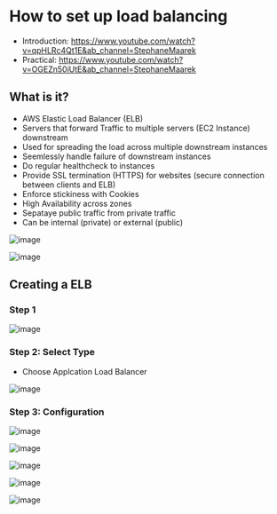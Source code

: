 # How to set up load balancing

- Introduction: https://www.youtube.com/watch?v=qpHLRc4Qt1E&ab_channel=StephaneMaarek
- Practical: https://www.youtube.com/watch?v=OGEZn50iUtE&ab_channel=StephaneMaarek

## What is it?

- AWS Elastic Load Balancer (ELB)
- Servers that forward Traffic to multiple servers (EC2 Instance) downstream
- Used for spreading the load across multiple downstream instances
- Seemlessly handle failure of downstream instances
- Do regular healthcheck to instances
- Provide SSL termination (HTTPS) for websites (secure connection between clients and ELB)
- Enforce stickiness with Cookies
- High Availability across zones
- Sepataye public traffic from private traffic
- Can be internal (private) or external (public)

![image](https://user-images.githubusercontent.com/14828358/146757363-47bf4e10-cae3-4de6-adcd-07e1eeaa12cc.png)

![image](https://user-images.githubusercontent.com/14828358/146758588-502c3422-a49c-4169-b7e2-fc31c275b488.png)

## Creating a ELB

### Step 1
![image](https://user-images.githubusercontent.com/14828358/146764007-168cbb05-84c4-49c7-9de3-83a479dd0248.png)

### Step 2: Select Type

- Choose Applcation Load Balancer

![image](https://user-images.githubusercontent.com/14828358/146764242-dc8c9f14-a9d4-419a-b124-39450b2a0e79.png)

### Step 3: Configuration

![image](https://user-images.githubusercontent.com/14828358/146766080-905a798f-32c2-458c-b896-9d43a0c6d58f.png)

![image](https://user-images.githubusercontent.com/14828358/146764902-c679cd5a-ff23-4d04-bb05-db8ed7bfa6f2.png)

![image](https://user-images.githubusercontent.com/14828358/146766022-30908376-4d1c-4571-906b-39e020d93e2e.png)

![image](https://user-images.githubusercontent.com/14828358/146765680-1c8a4ec7-451c-46f6-b330-f3ad9057f4fc.png)

![image](https://user-images.githubusercontent.com/14828358/146765735-6d5d5821-1ab2-4461-9e64-e66c09308adb.png)




